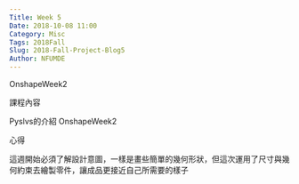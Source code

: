 ```yaml
---
Title: Week 5
Date: 2018-10-08 11:00
Category: Misc
Tags: 2018Fall
Slug: 2018-Fall-Project-Blog5
Author: NFUMDE
---
```


OnshapeWeek2

<!-- PELICAN_END_SUMMARY -->

課程內容

Pyslvs的介紹
OnshapeWeek2


心得

這週開始必須了解設計意圖，一樣是畫些簡單的幾何形狀，但這次運用了尺寸與幾何約束去繪製零件，讓成品更接近自己所需要的樣子